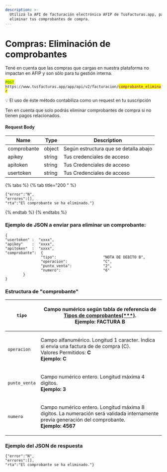 ```yaml
---
description: >-
  Utilizá la API de facturación electrónica AFIP de TusFacturas.app, para
  eliminar tus comprobantes de compra.
---
```


# Compras: Eliminación de comprobantes

Tené en cuenta que las compras que cargas en nuestra plataforma no impactan en AFIP y son sólo para tu gestión interna.

<mark style="color:green;">`POST`</mark> `https://www.tusfacturas.app/app/api/v2/facturacion/`<mark style="color:purple;">`comprobante_eliminar`</mark>

💡 El uso de éste método  contabiliza como un request en tu suscripción



Ten en cuenta que solo podrás eliminar comprobantes de compra si no tienen pagos relacionados.&#x20;

#### Request Body

| Name        | Type   | Description                           |
| ----------- | ------ | ------------------------------------- |
| comprobante | object | Según estructura que se detalla abajo |
| apikey      | string | Tus credenciales de acceso            |
| apitoken    | string | Tus Credenciales de acceso            |
| usertoken   | string | Tus Credenciales de acceso            |

{% tabs %}
{% tab title="200 " %}
```
{"error":"N",
"errores":[],
"rta":"El comprobante se ha eliminado."}
```
{% endtab %}
{% endtabs %}

### Ejemplo de JSON a enviar para eliminar un comprobante:

```
{
"usertoken" :  "xxxx",
"apikey"    :  "xxxx",
"apitoken"  :  "xxxx",
"comprobante":  {
                "tipo":                     "NOTA DE DEBITO B",
                "operacion":                "C",
                "punto_venta":              "2",
                "numero":                   "6"
        }
}
```

### Estructura de "comprobante"

| `tipo`        | <p>Campo numérico según tabla de referencia de <a href="https://www.tusfacturas.com.ar/api-factura-electronica-afip.html#tabla-comprobantes">Tipos de comprobantes(***)</a>.<br><strong>Ejemplo: FACTURA B</strong></p> |
| ------------- | ----------------------------------------------------------------------------------------------------------------------------------------------------------------------------------------------------------------------- |
| `operacion`   | <p>Campo alfanumérico. Longitud 1 caracter. Indica si envia una factura de de compra (C).<br>Valores Permitidos: <strong>C</strong><br><strong>Ejemplo: C</strong></p>                                                  |
| `punto_venta` | <p>Campo numérico entero. Longitud máxima 4 digitos.<br><strong>Ejemplo: 3</strong></p>                                                                                                                                 |
| `numero`      | <p>Campo numérico entero. Longitud máxima 8 digitos. La numeración será validada internamente previa generación del comprobante.<br><strong>Ejemplo: 4567</strong></p>                                                  |

### Ejemplo del JSON de respuesta

```
{"error":"N",
"errores":[],
"rta":"El comprobante se ha eliminado."}
```
